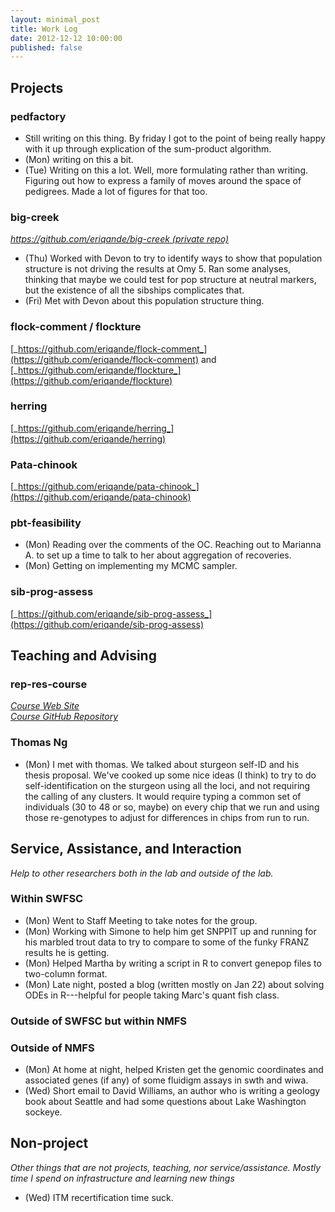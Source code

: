 ```yaml
---
layout: minimal_post
title: Work Log
date: 2012-12-12 10:00:00 
published: false
---
```



## Projects


### pedfactory

* Still writing on this thing.  By friday I got to the point of being really
happy with it up through explication of the sum-product algorithm.
* (Mon) writing on this a bit.
* (Tue) Writing on this a lot.  Well, more formulating rather than writing.  Figuring
out how to express a family of moves around the space of pedigrees.  Made a lot of figures
for that too.


### big-creek
[_https://github.com/eriqande/big-creek (private repo)_](https://github.com/eriqande/big-creek)

* (Thu) Worked with Devon to try to identify ways to show that population
structure is not driving the results at Omy 5.  Ran some analyses, thinking
that maybe we could test for pop structure at neutral markers, but the
existence of all the sibships complicates that. 
* (Fri)  Met with Devon about this population structure thing.

### flock-comment / flockture
[_https://github.com/eriqande/flock-comment_](https://github.com/eriqande/flock-comment)
and [_https://github.com/eriqande/flockture_](https://github.com/eriqande/flockture)






### herring
[_https://github.com/eriqande/herring_](https://github.com/eriqande/herring)



### Pata-chinook
[_https://github.com/eriqande/pata-chinook_](https://github.com/eriqande/pata-chinook)



### pbt-feasibility

* (Mon) Reading over the comments of the OC.  Reaching out to Marianna A.
to set up a time to talk to her about aggregation of recoveries.
* (Mon) Getting on implementing my MCMC sampler.  


### sib-prog-assess
[_https://github.com/eriqande/sib-prog-assess_](https://github.com/eriqande/sib-prog-assess)



## Teaching and Advising


### rep-res-course
[_Course Web Site_](http://eriqande.github.io/rep-res-web/)  
[_Course GitHub Repository_](https://github.com/eriqande/rep-res-course)





### Thomas Ng

* (Mon) I met with thomas.  We talked about sturgeon self-ID and his thesis proposal.  We've cooked up some nice ideas (I think) to try to do
self-identification on the sturgeon using all the loci, and not requiring the calling of any clusters.  It would require typing a common set
of individuals (30 to 48 or so, maybe) on every chip that we run and using those re-genotypes to adjust for differences in chips from run to
run.


## Service, Assistance, and Interaction
_Help to other researchers both in the lab and outside of the lab._


### Within SWFSC

* (Mon) Went to Staff Meeting to take notes for the group.
* (Mon) Working with Simone to help him get SNPPIT up and running for
his marbled trout data to try to compare to some of the funky FRANZ results
he is getting.
* (Mon) Helped Martha by writing a script in R to convert genepop files to two-column format.
* (Mon) Late night, posted a blog (written mostly on Jan 22) about solving ODEs in R---helpful for 
people taking Marc's quant fish class.


### Outside of SWFSC but within NMFS



### Outside of NMFS

* (Mon) At home at night, helped Kristen get the genomic coordinates and associated genes (if any) of some fluidigm assays in swth and wiwa.
* (Wed) Short email to David Williams, an author who is writing a geology book about Seattle and had some
questions about Lake Washington sockeye.

## Non-project
_Other things that are not projects, teaching, nor service/assistance.  Mostly time I
spend on infrastructure and learning new things_

* (Wed)  ITM recertification time suck.